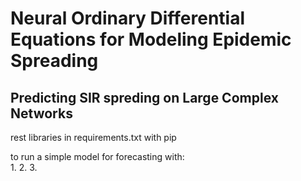 # Neural Ordinary Differential Equations for Modeling Epidemic Spreading 
## Predicting SIR spreding on Large Complex Networks

rest libraries in requirements.txt with pip  

to run a simple model for forecasting with:  
1. 
2. 
3. 
